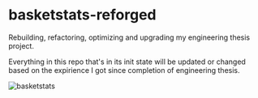 # basketstats-reforged
Rebuilding, refactoring, optimizing and upgrading my engineering thesis project. 

Everything in this repo that's in its init state will be updated or changed based on the expirience I got since completion of engineering thesis.

![basketstats](https://github.com/Krychuu7th/basketstats-reforged/assets/60111936/9bac7842-082e-422f-b7b0-d4546f8d650d)
